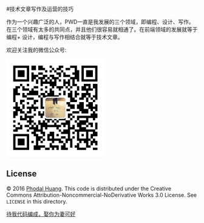 #技术文章写作及运营的技巧

作为一个兴趣广泛的人，PWD一直是我发展的三个领域，即编程、设计、写作。在三个领域有太多的共同点，并且他们很容易就相通了。在前端领域的发展就等于编程+ 设计，编程与写作相结合就等于技术文章。

欢迎关注我的微信公众号:

![QRCODE](./qrcode.jpg)

License
---

© 2016 [Phodal Huang](https://www.phodal.com). This code is distributed under the Creative Commons Attribution-Noncommercial-NoDerivative Works 3.0  License. See `LICENSE` in this directory.

[待我代码编成，娶你为妻可好](http://www.xuntayizhan.com/person/ji-ke-ai-qing-zhi-er-shi-dai-wo-dai-ma-bian-cheng-qu-ni-wei-qi-ke-hao-wan/)
